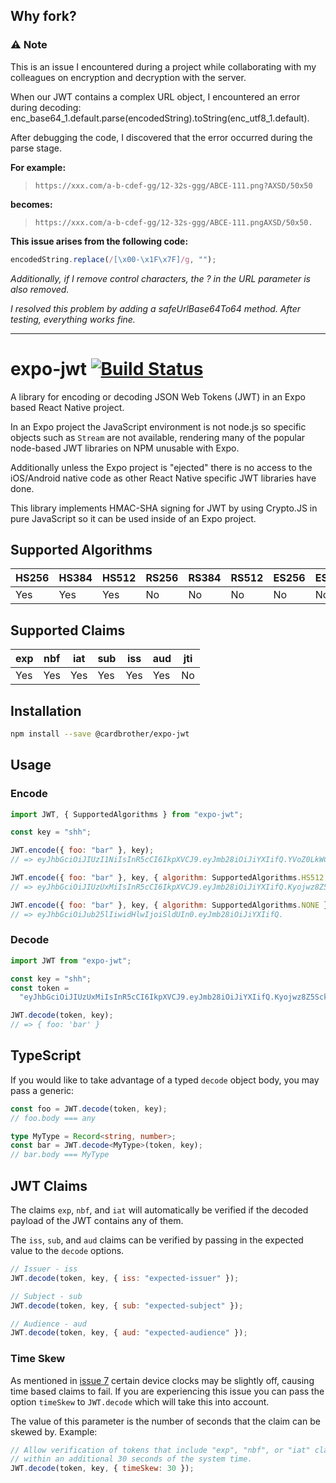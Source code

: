 ## Why fork?

### :warning: Note

This is an issue I encountered during a project while collaborating with my colleagues on encryption and decryption with the server.

When our JWT contains a complex URL object, I encountered an error during decoding: enc_base64_1.default.parse(encodedString).toString(enc_utf8_1.default).

After debugging the code, I discovered that the error occurred during the parse stage.

**For example:**

> `https://xxx.com/a-b-cdef-gg/12-32s-ggg/ABCE-111.png?AXSD/50x50`

**becomes:**

> `https://xxx.com/a-b-cdef-gg/12-32s-ggg/ABCE-111.pngAXSD/50x50.`

**This issue arises from the following code:**

```ts
encodedString.replace(/[\x00-\x1F\x7F]/g, "");
```

_Additionally, if I remove control characters, the ? in the URL parameter is also removed._

_I resolved this problem by adding a safeUrlBase64To64 method. After testing, everything works fine._

---

# expo-jwt [![Build Status](https://app.travis-ci.com/blake-simpson/expo-jwt.svg?branch=master)](https://app.travis-ci.com/blake-simpson/expo-jwt)

A library for encoding or decoding JSON Web Tokens (JWT) in an Expo based React
Native project.

In an Expo project the JavaScript environment is not node.js so specific objects
such as `Stream` are not available, rendering many of the popular node-based JWT
libraries on NPM unusable with Expo.

Additionally unless the Expo project is "ejected" there is no access to the
iOS/Android native code as other React Native specific JWT libraries have done.

This library implements HMAC-SHA signing for JWT by using Crypto.JS in pure
JavaScript so it can be used inside of an Expo project.

## Supported Algorithms

| HS256 | HS384 | HS512 | RS256 | RS384 | RS512 | ES256 | ES384 | ES512 |
| ----- | ----- | ----- | ----- | ----- | ----- | ----- | ----- | ----- |
| Yes   | Yes   | Yes   | No    | No    | No    | No    | No    | No    |

## Supported Claims

| exp | nbf | iat | sub | iss | aud | jti |
| --- | --- | --- | --- | --- | --- | --- |
| Yes | Yes | Yes | Yes | Yes | Yes | No  |

## Installation

```bash
npm install --save @cardbrother/expo-jwt
```

## Usage

### Encode

```js
import JWT, { SupportedAlgorithms } from "expo-jwt";

const key = "shh";

JWT.encode({ foo: "bar" }, key);
// => eyJhbGciOiJIUzI1NiIsInR5cCI6IkpXVCJ9.eyJmb28iOiJiYXIifQ.YVoZ0LkWCMCnwEf7Nju2SJt_9mseJP1Q3RvCz4frGwM

JWT.encode({ foo: "bar" }, key, { algorithm: SupportedAlgorithms.HS512 });
// => eyJhbGciOiJIUzUxMiIsInR5cCI6IkpXVCJ9.eyJmb28iOiJiYXIifQ.Kyojwz8Z5SckLbMU-EImuzHEjjg_1apSOLz_tsZQj1025OH--qaORzkHUkScScd8-RZnWUdCu0epiaofQZNkBA

JWT.encode({ foo: "bar" }, key, { algorithm: SupportedAlgorithms.NONE });
// => eyJhbGciOiJub25lIiwidHlwIjoiSldUIn0.eyJmb28iOiJiYXIifQ.
```

### Decode

```js
import JWT from "expo-jwt";

const key = "shh";
const token =
  "eyJhbGciOiJIUzUxMiIsInR5cCI6IkpXVCJ9.eyJmb28iOiJiYXIifQ.Kyojwz8Z5SckLbMU-EImuzHEjjg_1apSOLz_tsZQj1025OH--qaORzkHUkScScd8-RZnWUdCu0epiaofQZNkBA";

JWT.decode(token, key);
// => { foo: 'bar' }
```

## TypeScript

If you would like to take advantage of a typed `decode` object body, you may pass a generic:

```ts
const foo = JWT.decode(token, key);
// foo.body === any

type MyType = Record<string, number>;
const bar = JWT.decode<MyType>(token, key);
// bar.body === MyType
```

## JWT Claims

The claims `exp`, `nbf`, and `iat` will automatically be verified if the decoded
payload of the JWT contains any of them.

The `iss`, `sub`, and `aud` claims can be verified by passing in the expected
value to the `decode` options.

```js
// Issuer - iss
JWT.decode(token, key, { iss: "expected-issuer" });

// Subject - sub
JWT.decode(token, key, { sub: "expected-subject" });

// Audience - aud
JWT.decode(token, key, { aud: "expected-audience" });
```

### Time Skew

As mentioned in [issue 7](https://github.com/kartenmacherei/expo-jwt/issues/7)
certain device clocks may be slightly off, causing time based claims to fail. If
you are experiencing this issue you can pass the option `timeSkew` to
`JWT.decode` which will take this into account.

The value of this parameter is the number of seconds that the claim can be
skewed by. Example:

```js
// Allow verification of tokens that include "exp", "nbf", or "iat" claims
// within an additional 30 seconds of the system time.
JWT.decode(token, key, { timeSkew: 30 });
```
